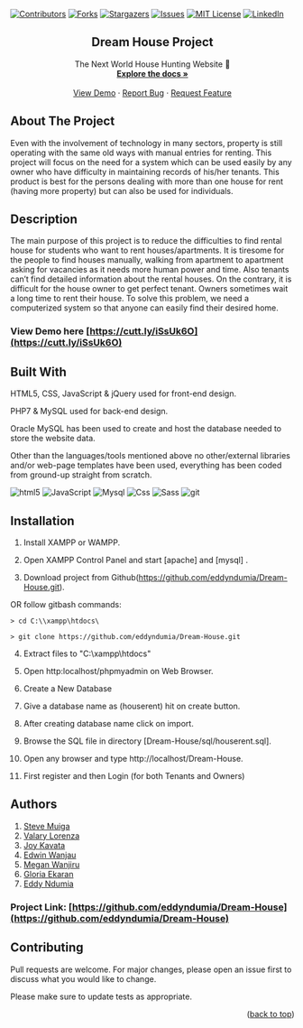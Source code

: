 [![Contributors][contributors-shield]][contributors-url]
[![Forks][forks-shield]][forks-url]
[![Stargazers][stars-shield]][stars-url]
[![Issues][issues-shield]][issues-url]
[![MIT License][license-shield]][license-url]
[![LinkedIn][linkedin-shield]][linkedin-url]

<div align="center">
  <h2 align="center">Dream House Project</h2>

  <p align="center">
    The Next World House Hunting Website 🚀
    <br />
    <a href="https://github.com/eddyndumia/Dream-House/issues"><strong>Explore the docs »</strong></a>
    <br />
    <br />
    <a href="https://cutt.ly/iSsUk6O">View Demo</a>
    ·
    <a href="https://github.com/eddyndumia/Dream-House/issues">Report Bug</a>
    ·
    <a href="https://github.com/eddyndumia/Dream-House/issues">Request Feature</a>
  </p>
</div>

## About The Project

Even with the involvement of technology in many sectors, property is still operating with the same
old ways with manual entries for renting. This project will focus on the need for a system which
can be used easily by any owner who have difficulty in maintaining records of his/her tenants. This
product is best for the persons dealing with more than one house for rent (having more property)
but can also be used for individuals. 

## Description

The main purpose of this project is to reduce the difficulties to find rental house for students
who want to rent houses/apartments. It is tiresome for the people to find houses manually, walking from apartment to apartment asking for vacancies as it needs more
human power and time. Also tenants can’t find detailed information about the rental houses. On the contrary, it is difficult for
the house owner to get perfect tenant. Owners sometimes wait a long time to rent their house. To
solve this problem, we need a computerized system so that anyone can easily find their desired
home. 
### View Demo here [https://cutt.ly/iSsUk6O](https://cutt.ly/iSsUk6O)

## Built With

HTML5, CSS, JavaScript & jQuery used for front-end design.

PHP7 & MySQL used for back-end design.

Oracle MySQL has been used to create and host the database needed to store the website data.

Other than the languages/tools mentioned above no other/external libraries and/or web-page templates have been used, everything has been coded from ground-up straight from scratch.
<p>
  <img alt="html5" src="https://img.shields.io/badge/-HTML5-E34F26?style=flat-square&logo=html5&logoColor=white" />
  <img alt="JavaScript" src="https://img.shields.io/badge/JavaScript-323330?style=flat-square&logo=javascript&logoColor=F7DF1E" />
  <img alt="Mysql" src="https://img.shields.io/badge/MySQL-00000F?style=flat-square&logo=mysql&logoColor=white" />
  <img alt="Css" src="https://img.shields.io/badge/CSS-239120?&style=flat-square&logo=css3&logoColor=white" />
  <img alt="Sass" src="https://img.shields.io/badge/-Sass-CC6699?style=flat-square&logo=sass&logoColor=white" />
  <img alt="git" src="https://img.shields.io/badge/-Git-F05032?style=flat-square&logo=git&logoColor=white" /> 
</p>

## Installation

1. Install XAMPP or WAMPP.

2. Open XAMPP Control Panel and start [apache] and [mysql] .

3. Download project from Github(https://github.com/eddyndumia/Dream-House.git).
 
  OR follow gitbash commands:

    > cd C:\\xampp\htdocs\

    > git clone https://github.com/eddyndumia/Dream-House.git

4. Extract files to "C:\\xampp\htdocs\"

5. Open http:localhost/phpmyadmin on Web Browser.

6. Create a New Database 

7. Give a database name as (houserent) hit on create button.

8. After creating database name click on import.

9. Browse the SQL file in directory [Dream-House/sql/houserent.sql].

10. Open any browser and type http://localhost/Dream-House.

11. First register and then Login (for both Tenants and Owners)


## Authors

1. [Steve Muiga](https://github.com/emuiga) 
2. [Valary Lorenza](https://github.com/lorenzaaa) 
3. [Joy Kavata](https://github.com/joykavata)
4. [Edwin Wanjau](https://github.com/edwinmug)
5. [Megan Wanjiru](https://github.com/wanjiruuu)
6. [Gloria Ekaran](https://github.com/ekarangloria)
7. [Eddy Ndumia](https://github.com/eddyndumia)

### Project Link: [https://github.com/eddyndumia/Dream-House](https://github.com/eddyndumia/Dream-House)

## Contributing
Pull requests are welcome. For major changes, please open an issue first to discuss what you would like to change.

Please make sure to update tests as appropriate.

<p align="right">(<a href="#top">back to top</a>)</p>


[contributors-shield]: https://img.shields.io/github/contributors/othneildrew/Best-README-Template.svg?style=for-the-badge
[contributors-url]: https://github.com/eddyndumia/Dream-house/graphs/contributors
[forks-shield]: https://img.shields.io/github/forks/othneildrew/Best-README-Template.svg?style=for-the-badge
[forks-url]: https://github.com/eddyndumia/Dream-House/network/members
[stars-shield]: https://img.shields.io/github/stars/othneildrew/Best-README-Template.svg?style=for-the-badge
[stars-url]: https://github.com/eddyndumia/Dream-House/stargazers
[issues-shield]: https://img.shields.io/github/issues/othneildrew/Best-README-Template.svg?style=for-the-badge
[issues-url]: https://github.com/eddyndumia/Dream-House/issues
[license-shield]: https://img.shields.io/github/license/othneildrew/Best-README-Template.svg?style=for-the-badge
[license-url]: https://github.com/othneildrew/Best-README-Template/blob/master/LICENSE.txt
[linkedin-shield]: https://img.shields.io/badge/-LinkedIn-black.svg?style=for-the-badge&logo=linkedin&colorB=555
[linkedin-url]: https://linkedin.com/in/eddyndumia
